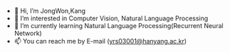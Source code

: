 - 👋 Hi, I’m JongWon,Kang
- 👀 I’m interested in Computer Vision, Natural Language Processing
- 🌱 I’m currently learning Natural Language Processing(Recurrent Neural Network)
- 📫 You can reach me by E-mail (yrs03001@hanyang.ac.kr)

<!---
Dubbi96/Dubbi96 is a ✨ special ✨ repository because its `README.md` (this file) appears on your GitHub profile.
You can click the Preview link to take a look at your changes.
--->

